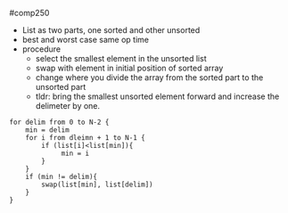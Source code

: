 #comp250 
- List as two parts, one sorted and other unsorted
- best and worst case same op time
- procedure
	- select the smallest element in the unsorted list
	- swap with element in initial position of sorted array
	- change where you divide the array from the sorted part to the unsorted part
	- tldr: bring the smallest unsorted element forward and increase the delimeter by one.

```psuedocode
for delim from 0 to N-2 {
	min = delim
	for i from dleimn + 1 to N-1 {
		if (list[i]<list[min]){
			 min = i
		}
	}
	if (min != delim){
		swap(list[min], list[delim])
	}
}
```